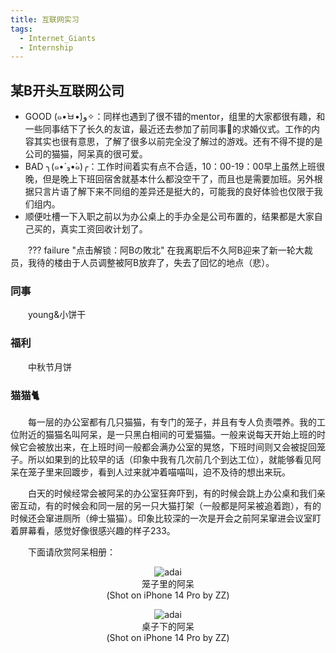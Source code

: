 ```yaml
---
title: 互联网实习
tags: 
  - Internet_Giants
  - Internship
---
```


<style>
p{
text-indent: 2em; /*首行缩进*/
}
</style>

## 某B开头互联网公司

- GOOD (๑•̀ㅂ•́)و✧：同样也遇到了很不错的mentor，组里的大家都很有趣，和一些同事结下了长久的友谊，最近还去参加了前同事🐏的求婚仪式。工作的内容其实也很有意思，了解了很多以前完全没了解过的游戏。还有不得不提的是公司的猫猫，阿呆真的很可爱。
- BAD ╮(๑•́ ₃•̀๑)╭：工作时间着实有点不合适，10：00-19：00早上虽然上班很晚，但是晚上下班回宿舍就基本什么都没空干了，而且也是需要加班。另外根据只言片语了解下来不同组的差异还是挺大的，可能我的良好体验也仅限于我们组内。
- 顺便吐槽一下入职之前以为办公桌上的手办全是公司布置的，结果都是大家自己买的，真实工资回收计划了。

??? failure "点击解锁：阿Bの敗北"
    在我离职后不久阿B迎来了新一轮大裁员，我待的楼由于人员调整被阿B放弃了，失去了回忆的地点（悲）。

### 同事
young&小饼干

### 福利
中秋节月饼

### 猫猫🐈
每一层的办公室都有几只猫猫，有专门的笼子，并且有专人负责喂养。我的工位附近的猫猫名叫阿呆，是一只黑白相间的可爱猫猫。一般来说每天开始上班的时候它会被放出来，在上班时间一般都会满办公室的晃悠，下班时间则又会被捉回笼子。所以如果到的比较早的话（印象中我有几次前几个到达工位），就能够看见阿呆在笼子里来回踱步，看到人过来就冲着喵喵叫，迫不及待的想出来玩。

白天的时候经常会被阿呆的办公室狂奔吓到，有的时候会跳上办公桌和我们亲密互动，有的时候会和同一层的另一只大猫打架（一般都是阿呆被追着跑），有的时候还会窜进厕所（绅士猫猫）。印象比较深的一次是开会之前阿呆窜进会议室盯着屏幕看，感觉好像很感兴趣的样子233。

下面请欣赏阿呆相册：

<figure align="center">
  <img src="../assets/adai1.jpeg" alt="adai">
  <figcaption>笼子里的阿呆<br>(Shot on iPhone 14 Pro by ZZ)</figcaption>
</figure>

<figure align="center">
  <img src="../assets/adai2.jpeg" alt="adai">
  <figcaption>桌子下的阿呆<br>(Shot on iPhone 14 Pro by ZZ)</figcaption>
</figure>

